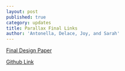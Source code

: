 ```yaml
---
layout: post
published: true
category: updates
title: Parallax Final Links
author: 'Antonella, Delace, Joy, and Sarah'
---
```

[Final Design Paper](https://docs.google.com/document/d/1tR_ubPGjU0_NqcsAdWrbTX6JL-royGOEo7jzW9U8nWI/edit?usp=sharing)

[Github Link](https://github.com/edwardsarah/parallax2)
